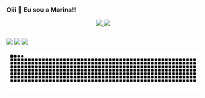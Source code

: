 ### Oiii 👋 Eu sou a Marina!!

<div align="center">
  <a href="https://github.com/marimatulle">
  <img height="180em" src="https://github-readme-stats.vercel.app/api?username=marimatulle&show_icons=true&theme=dracula&include_all_commits=true&count_private=true"/>
  <img height="180em" src="https://github-readme-stats.vercel.app/api/top-langs/?username=marimatulle&layout=compact&langs_count=7&theme=dracula"/>
</div>
  
  ##
 
<div> 
  <a href="https://instagram.com/marimatulle" target="_blank"><img src="https://img.shields.io/badge/-Instagram-%23E4405F?style=for-the-badge&logo=instagram&logoColor=white" target="_blank"></a>
  <a href = "mailto:marinamatulle.mm@gmail.com"><img src="https://img.shields.io/badge/-Gmail-%23333?style=for-the-badge&logo=gmail&logoColor=white" target="_blank"></a>
  <a href="https://www.linkedin.com/in/marina-matulle-24b445248" target="_blank"><img src="https://img.shields.io/badge/-LinkedIn-%230077B5?style=for-the-badge&logo=linkedin&logoColor=white" target="_blank"></a> 
  
  ![Snake animation](https://github.com/marimatulle/marimatulle/blob/output/github-contribution-grid-snake.svg)
  
</div>
